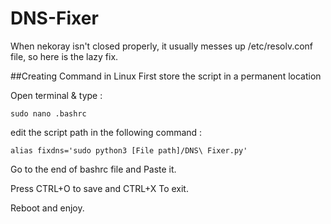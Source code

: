 # DNS-Fixer
When nekoray isn't closed properly, it usually messes up /etc/resolv.conf file, so here is the lazy fix. 

##Creating Command in Linux
First store the script in a permanent location

Open terminal & type :
```
sudo nano .bashrc
```

edit the script path in the following command :
```
alias fixdns='sudo python3 [File path]/DNS\ Fixer.py'
```
Go to the end of bashrc file and Paste it.

Press CTRL+O to save and CTRL+X To exit.

Reboot and enjoy.

